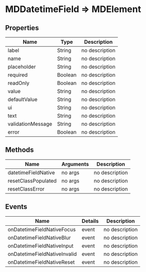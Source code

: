 # MDDatetimeField => MDElement

## Properties
Name | Type | Description
--- | --- | ---
label | String | no description
name | String | no description
placeholder | String | no description
required | Boolean | no description
readOnly | Boolean | no description
value | String | no description
defaultValue | String | no description
ui | String | no description
text | String | no description
validationMessage | String | no description
error | Boolean | no description

## Methods
Name | Arguments | Description
--- | --- | ---
datetimeFieldNative | no args | no description
resetClassPopulated | no args | no description
resetClassError | no args | no description

## Events
Name | Details | Description
--- | --- | ---
onDatetimeFieldNativeFocus | event | no description
onDatetimeFieldNativeBlur | event | no description
onDatetimeFieldNativeInput | event | no description
onDatetimeFieldNativeInvalid | event | no description
onDatetimeFieldNativeReset | event | no description

